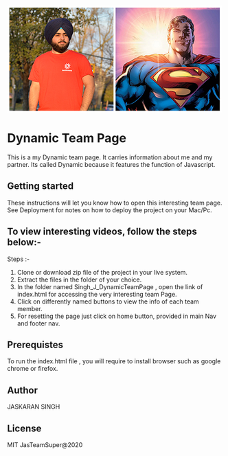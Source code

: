 ![dashboard !](images/teamCollage.jpg "the shelf")
# Dynamic Team Page
This is a my Dynamic team page. It carries information about me and my partner.
Its called Dynamic because it features the function of Javascript.

## Getting started
These instructions will let you know how to open this interesting team page. See Deployment for notes on how to deploy the project on your Mac/Pc.
## To view interesting videos, follow the steps below:-
Steps :-
1. Clone or download zip file of the project in your live system.
2. Extract the files in the folder of your choice.
3. In the folder named Singh_J_DynamicTeamPage , open the link of index.html for accessing the very interesting team Page.
4. Click on differently named buttons to view the info of each team member.
5. For resetting the page just click on home button, provided in main Nav and footer nav.

## Prerequistes
To run the index.html file , you will require to install browser such as google chrome or firefox.

## Author
JASKARAN SINGH


## License
MIT JasTeamSuper@2020
